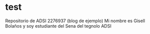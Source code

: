 # test
Repositorio de ADSI 2276937 (blog de ejemplo)
Mi nombre es Gisell Bolaños
y soy estudiante del Sena del tegnolo ADSI
